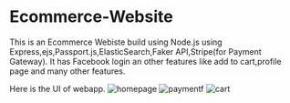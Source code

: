 # Ecommerce-Website
This is an Ecommerce Webiste build using Node.js using Express,ejs,Passport.js,ElasticSearch,Faker API,Stripe(for Payment Gateway).
It has Facebook login an other features like add to cart,profile page and many other features.
 
Here is the UI of webapp.
![homepage](https://user-images.githubusercontent.com/35973080/42122536-04c179e4-7c61-11e8-9741-6c58534c7806.png)
![paymentf](https://user-images.githubusercontent.com/35973080/42122531-fbc14a5e-7c60-11e8-9a0a-bdd5115e89e9.png)
![cart](https://user-images.githubusercontent.com/35973080/42122534-00762ab0-7c61-11e8-9d64-7ac6b4c8f8ca.png)
